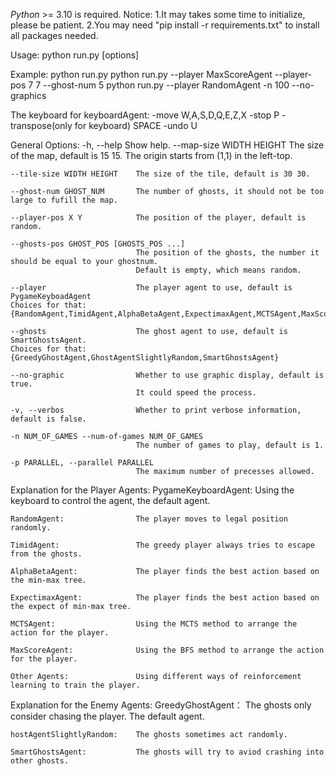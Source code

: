 *Python* >= 3.10 is required.
Notice: 
    1.It may takes some time to initialize, please be patient.
    2.You may need "pip install -r requirements.txt" to install all packages needed.

Usage:
    python run.py [options]


Example:
    python run.py 
    python run.py --player MaxScoreAgent --player-pos 7 7 --ghost-num 5
    python run.py --player RandomAgent -n 100 --no-graphics


The keyboard for keyboardAgent:
    -move                       W,A,S,D,Q,E,Z,X
    -stop                       P
    -transpose(only for keyboard) 
                                SPACE
    -undo                       U


General Options:
    -h, --help                  Show help.
    --map-size WIDTH HEIGHT     The size of the map, default is 15 15.
                                The origin starts from (1,1) in the left-top.

    --tile-size WIDTH HEIGHT    The size of the tile, default is 30 30.

    --ghost-num GHOST_NUM       The number of ghosts, it should not be too large to fufill the map.

    --player-pos X Y            The position of the player, default is random.

    --ghosts-pos GHOST_POS [GHOSTS_POS ...]
                                The position of the ghosts, the number it should be equal to your ghostnum.
                                Default is empty, which means random.
    
    --player                    The player agent to use, default is PygameKeyboadAgent
    Choices for that: {RandomAgent,TimidAgent,AlphaBetaAgent,ExpectimaxAgent,MCTSAgent,MaxScoreAgent,QLearningAgent,SarsaAgent,SarsaLambdaAgent,ApproximateQAgent,FullyConnectedDQNAgent,OneHotDQNAgent,ImitationAgent,ActorCriticsAgent,PygameKeyboardAgent,TextualKeyboardAgent}

    --ghosts                    The ghost agent to use, default is SmartGhostsAgent.
    Choices for that: {GreedyGhostAgent,GhostAgentSlightlyRandom,SmartGhostsAgent}

    --no-graphic                Whether to use graphic display, default is true. 
                                It could speed the process.
    
    -v, --verbos                Whether to print verbose information, default is false.

    -n NUM_OF_GAMES --num-of-games NUM_OF_GAMES
                                The number of games to play, default is 1.
    
    -p PARALLEL, --parallel PARALLEL
                                The maximum number of precesses allowed.


Explanation for the Player Agents:
    PygameKeyboardAgent:        Using the keyboard to control the agent, the default agent.

    RandomAgent:                The player moves to legal position randomly.

    TimidAgent:                 The greedy player always tries to escape from the ghosts.

    AlphaBetaAgent:             The player finds the best action based on the min-max tree.

    ExpectimaxAgent:            The player finds the best action based on the expect of min-max tree.

    MCTSAgent:                  Using the MCTS method to arrange the action for the player.

    MaxScoreAgent:              Using the BFS method to arrange the action for the player.

    Other Agents:               Using different ways of reinforcement learning to train the player.


Explanation for the Enemy Agents:
    GreedyGhostAgent：          The ghosts only consider chasing the player. The default agent.

    hostAgentSlightlyRandom:    The ghosts sometimes act randomly.

    SmartGhostsAgent:           The ghosts will try to aviod crashing into other ghosts.
























